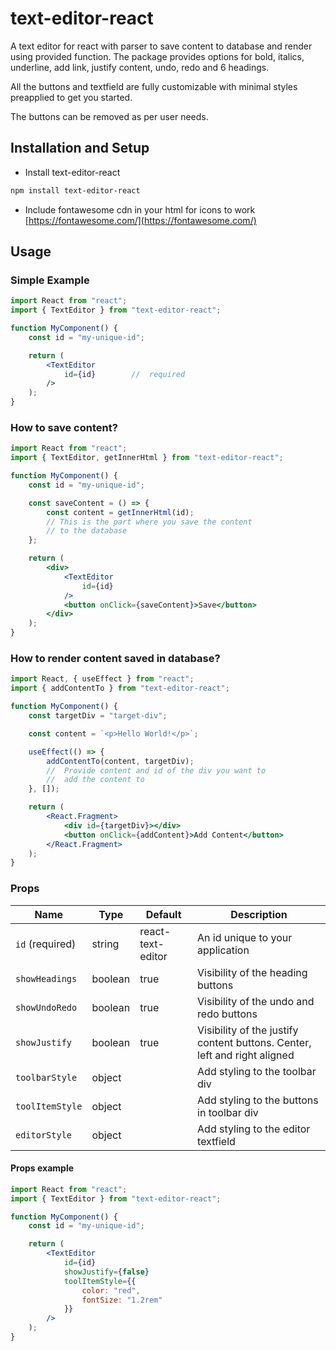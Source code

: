 # text-editor-react

A text editor for react with parser to save content to database and render using provided function. The package provides options for bold, italics, underline, add link, justify content, undo, redo and 6 headings. 

All the buttons and textfield are fully customizable with minimal styles preapplied to get you started.

The buttons can be removed as per user needs.

## Installation and Setup

* Install text-editor-react
```bash
npm install text-editor-react
```

* Include fontawesome cdn in your html for icons to work
[https://fontawesome.com/](https://fontawesome.com/)

## Usage

### Simple Example
```jsx
import React from "react";
import { TextEditor } from "text-editor-react";

function MyComponent() {
    const id = "my-unique-id";

    return (
        <TextEditor
            id={id}        //  required
        />
    );
}
```

### How to save content?

```jsx
import React from "react";
import { TextEditor, getInnerHtml } from "text-editor-react";

function MyComponent() {
    const id = "my-unique-id";

    const saveContent = () => {
        const content = getInnerHtml(id);
        // This is the part where you save the content
        // to the database
    };

    return (
        <div>
            <TextEditor
                id={id}
            />
            <button onClick={saveContent}>Save</button>
        </div>
    );
}
```

### How to render content saved in database?

```jsx
import React, { useEffect } from "react";
import { addContentTo } from "text-editor-react";

function MyComponent() {
    const targetDiv = "target-div";

    const content = `<p>Hello World!</p>`;

    useEffect(() => {
        addContentTo(content, targetDiv);
        //  Provide content and id of the div you want to
        //  add the content to
    }, []);

    return (
        <React.Fragment>
            <div id={targetDiv}></div>
            <button onClick={addContent}>Add Content</button>
        </React.Fragment>
    );
}
```

### Props

| Name            | Type          | Default           | Description                                                               |
| --------------- | ------------- | ----------------- | ------------------------------------------------------------------------- |
| `id` (required) | string        | react-text-editor | An id unique to your application                                          |
| `showHeadings`  | boolean       | true              | Visibility of the heading buttons                                         |
| `showUndoRedo`  | boolean       | true              | Visibility of the undo and redo buttons                                   |
| `showJustify`   | boolean       | true              | Visibility of the justify content buttons. Center, left and right aligned |
| `toolbarStyle`  | object        |                   | Add styling to the toolbar div                                            |
| `toolItemStyle` | object        |                   | Add styling to the buttons in toolbar div                                 |
| `editorStyle`   | object        |                   | Add styling to the editor textfield                                       |

#### Props example

```jsx
import React from "react";
import { TextEditor } from "text-editor-react";

function MyComponent() {
    const id = "my-unique-id";

    return (
        <TextEditor
            id={id}
            showJustify={false} 
            toolItemStyle={{
                color: "red",
                fontSize: "1.2rem"
            }}
        />
    );
}
```